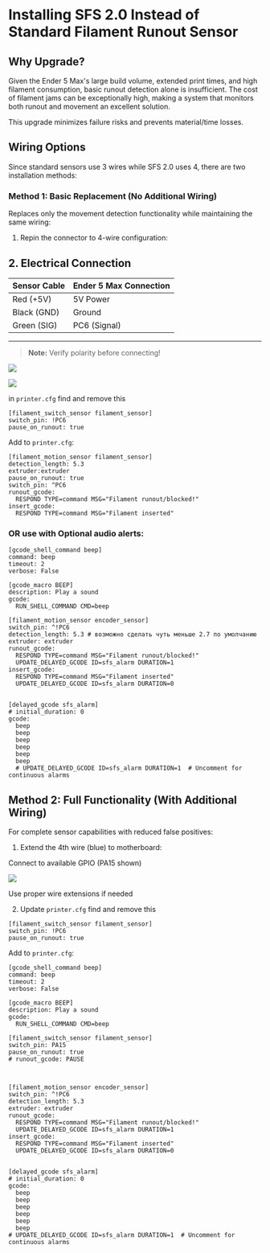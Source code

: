 # Installing SFS 2.0 Instead of Standard Filament Runout Sensor

## Why Upgrade?
Given the Ender 5 Max's large build volume, extended print times, and high filament consumption, basic runout detection alone is insufficient. The cost of filament jams can be exceptionally high, making a system that monitors both runout and movement an excellent solution.

This upgrade minimizes failure risks and prevents material/time losses.

## Wiring Options
Since standard sensors use 3 wires while SFS 2.0 uses 4, there are two installation methods:

### Method 1: Basic Replacement (No Additional Wiring)
Replaces only the movement detection functionality while maintaining the same wiring:

1. Repin the connector to 4-wire configuration:

## 2. Electrical Connection

| Sensor Cable | Ender 5 Max Connection |
|--------------|-----------------------|
| Red (+5V)    | 5V Power              |
| Black (GND)  | Ground                |
| Green (SIG)  | PC6 (Signal)         |
---------------------------------------

> **Note:** Verify polarity before connecting!


![](/images/sfs2_connector.jpg)

![](/images/sfs_pin.png)

in `printer.cfg` find and remove this

```
[filament_switch_sensor filament_sensor] 
switch_pin: !PC6
pause_on_runout: true
```

Add to `printer.cfg`:

```
[filament_motion_sensor filament_sensor]
detection_length: 5.3
extruder:extruder
pause_on_runout: true
switch_pin: ^PC6
runout_gcode:
  RESPOND TYPE=command MSG="Filament runout/blocked!"
insert_gcode:
  RESPOND TYPE=command MSG="Filament inserted"

```
### OR use with Optional audio alerts:

```
[gcode_shell_command beep]
command: beep
timeout: 2
verbose: False

[gcode_macro BEEP]
description: Play a sound
gcode:
  RUN_SHELL_COMMAND CMD=beep

[filament_motion_sensor encoder_sensor]
switch_pin: ^!PC6
detection_length: 5.3 # возможно сделать чуть меньше 2.7 по умолчанию
extruder: extruder
runout_gcode:
  RESPOND TYPE=command MSG="Filament runout/blocked!"
  UPDATE_DELAYED_GCODE ID=sfs_alarm DURATION=1
insert_gcode:
  RESPOND TYPE=command MSG="Filament inserted"
  UPDATE_DELAYED_GCODE ID=sfs_alarm DURATION=0


[delayed_gcode sfs_alarm]
# initial_duration: 0
gcode:
  beep
  beep
  beep
  beep
  beep
  beep
  # UPDATE_DELAYED_GCODE ID=sfs_alarm DURATION=1  # Uncomment for continuous alarms
```
## Method 2: Full Functionality (With Additional Wiring)
For complete sensor capabilities with reduced false positives:

1. Extend the 4th wire (blue) to motherboard:

Connect to available GPIO (PA15 shown)

![](/images/sfs_soldering.png)


Use proper wire extensions if needed

2. Update `printer.cfg` find and remove this

```
[filament_switch_sensor filament_sensor] 
switch_pin: !PC6
pause_on_runout: true
```

Add to `printer.cfg`:

```
[gcode_shell_command beep]
command: beep
timeout: 2
verbose: False

[gcode_macro BEEP]
description: Play a sound
gcode:
  RUN_SHELL_COMMAND CMD=beep

[filament_switch_sensor filament_sensor]
switch_pin: PA15
pause_on_runout: true
# runout_gcode: PAUSE



[filament_motion_sensor encoder_sensor]
switch_pin: ^!PC6
detection_length: 5.3
extruder: extruder
runout_gcode:
  RESPOND TYPE=command MSG="Filament runout/blocked!"
  UPDATE_DELAYED_GCODE ID=sfs_alarm DURATION=1
insert_gcode:
  RESPOND TYPE=command MSG="Filament inserted"
  UPDATE_DELAYED_GCODE ID=sfs_alarm DURATION=0


[delayed_gcode sfs_alarm]
# initial_duration: 0
gcode:
  beep
  beep
  beep
  beep
  beep
  beep
# UPDATE_DELAYED_GCODE ID=sfs_alarm DURATION=1  # Uncomment for continuous alarms
```